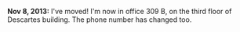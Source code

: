 **Nov 8, 2013:** I've moved! I'm now in office 309 B, on the third
floor of Descartes building. The phone number has changed too.